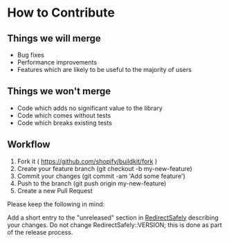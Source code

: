 # How to Contribute
## Things we will merge
- Bug fixes
- Performance improvements
- Features which are likely to be useful to the majority of users

## Things we won't merge
- Code which adds no significant value to the library
- Code which comes without tests
- Code which breaks existing tests

## Workflow
1. Fork it ( https://github.com/shopify/buildkit/fork )
2. Create your feature branch (git checkout -b my-new-feature)
3. Commit your changes (git commit -am 'Add some feature')
4. Push to the branch (git push origin my-new-feature)
5. Create a new Pull Request

Please keep the following in mind:

Add a short entry to the "unreleased" section in [RedirectSafely](./RedirectSafely) describing your changes.
Do not change RedirectSafely::VERSION; this is done as part of the release process.
